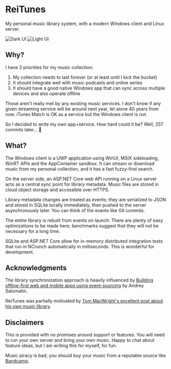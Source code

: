 # ReiTunes

My personal music library system, with a modern Windows client and Linux server.

![Dark UI](https://res.cloudinary.com/reilly-wood/image/upload/v1608417001/reitunes/dark.jpg)
![Light UI](https://res.cloudinary.com/reilly-wood/image/upload/v1608417001/reitunes/light.jpg)

## Why?

I have 3 priorities for my music collection:

1. My collection needs to last forever (or at least until I kick the bucket) 
2. It should integrate well with music podcasts and online series
3. It should have a good native Windows app that can sync across multiple devices and also operate offline

Those aren't really met by any existing music services. I don't know if any given streaming service will be around next year, let alone 40 years from now. iTunes Match is OK as a service but the Windows client is not.

So I decided to write my own app+service. How hard could it be? Well, 257 commits later... 😬

## What?

The Windows client is a UWP application using WinUI, MSIX sideloading, WinRT APIs and the AppContainer sandbox. It can stream or download music from my personal collection, and it has a fast fuzzy-find search.

On the server side, an ASP.NET Core web API running on a Linux server acts as a central sync point for library metadata. Music files are stored in cloud object storage and accessible over HTTPS.

Library metadata changes are treated as events; they are serialized to JSON and stored in SQLite locally immediately, then pushed to the server asynchronously later. You can think of the events like Git commits.

The entire library is rebuilt from events on launch. There are plenty of easy optimizations to be made here; benchmarks suggest that they will not be necessary for a long time.

SQLite and ASP.NET Core allow for in-memory distributed integration tests that run in NCrunch automatically in milliseconds. This is wonderful for development.

## Acknowledgments

The library synchronization approach is heavily influenced by [Building offline-first web and mobile apps using event-sourcing](https://flpvsk.com/blog/2019-07-20-offline-first-apps-event-sourcing/) by Andrey Salomatin.

ReiTunes was partially motivated by [Tom MacWright's excellent post about his own music library](https://macwright.com/2020/01/27/my-music-library.html).

## Disclaimers

This is provided with no promises around support or features. You will need to run your own server and bring your own music. Happy to chat about feature ideas, but I am writing this for myself, for fun.

Music piracy is bad; you should buy your music from a reputable source like [Bandcamp](https://bandcamp.com/).
